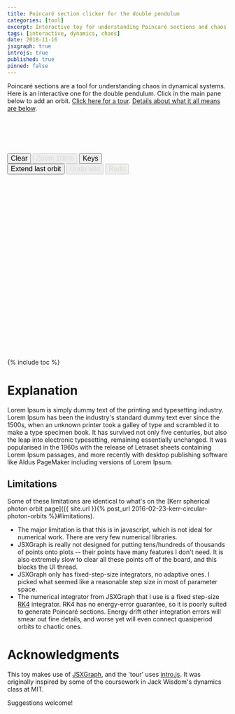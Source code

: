 ```yaml
---
title: Poincaré section clicker for the double pendulum
categories: [tool]
excerpt: Interactive toy for understanding Poincaré sections and chaos
tags: [interactive, dynamics, chaos]
date: 2018-11-16
jsxgraph: true
introjs: true
published: true
pinned: false
---
```


<!------------------------------------------------------------>

Poincaré sections are a tool for understanding chaos in dynamical
systems.  Here is an interactive one for the double
pendulum.  Click in the main pane below to add an orbit.
<a id="tourLink" href="javascript:void(0);">Click here for a tour</a>.
<a href="#explanation">Details about what it all means are below</a>.

<!------------------------------------------------------------>
<style>
.mybox {
width: 400px;
// height: 360px;
margin-bottom: 0.4em;
display: block;
}

input[type=button] {
font-size: 12pt;
-webkit-appearance: push-button;
}

input[type=button][disabled] {
  color: #DCDAD1;
  cursor: not-allowed;
}

body.waiting * {
    cursor: progress;
}
</style>

<div id="ctrlsbox" class="jxgbox mybox" style="height:75px;">
</div>
<div id="buttonbox" class="mybox" style="height: initial; width: initial;">
<input id="clear" type="button" value="Clear"/>
<input id="zoom100" type="button" disabled value="Zoom 100%"/>
<input id="keyHelp" type="button" value="Keys"/>
<br>
<input id="more" type="button" value="Extend last orbit"/>
<input id="undo" type="button" disabled value="Undo add"/>
<input id="redo" type="button" disabled value="Redo"/>
</div>
<div id="poincbox" class="jxgbox mybox" style="height: 400px;">
</div>

<!------------------------------------------------------------>

{% include toc %}

# Explanation

Lorem Ipsum is simply dummy text of the printing and typesetting industry. Lorem Ipsum has been the industry's standard dummy text ever since the 1500s, when an unknown printer took a galley of type and scrambled it to make a type specimen book. It has survived not only five centuries, but also the leap into electronic typesetting, remaining essentially unchanged. It was popularised in the 1960s with the release of Letraset sheets containing Lorem Ipsum passages, and more recently with desktop publishing software like Aldus PageMaker including versions of Lorem Ipsum.

## Limitations

Some of these limitations are identical to what's on the [Kerr
spherical photon orbit page]({{ site.url }}{% post_url 2016-02-23-kerr-circular-photon-orbits %}#limitations).

* The major limitation is that this is in javascript, which is not
  ideal for numerical work.  There are very few numerical libraries.
* JSXGraph is really not designed for putting tens/hundreds of
  thousands of points onto plots -- their points have many features I
  don't need.  It is also extremely slow to clear all these points off
  of the board, and this blocks the UI thread.
* JSXGraph only has fixed-step-size integrators, no adaptive ones.  I
  picked what seemed like a reasonable step size in most of parameter space.
* The numerical integrator from JSXGraph that I use is a fixed
  step-size
  [RK4](https://en.wikipedia.org/wiki/Runge%E2%80%93Kutta_methods)
  integrator.  RK4 has no energy-error guarantee, so it is poorly
  suited to generate Poincaré sections.  Energy drift other
  integration errors will smear out fine details, and worse yet will
  even connect quasiperiod orbits to chaotic ones.

# Acknowledgments

This toy makes use of [JSXGraph](http://jsxgraph.uni-bayreuth.de/wp/),
and the 'tour' uses [intro.js](https://introjs.com/).  It was
originally inspired by some of the coursework in Jack Wisdom's
dynamics class at MIT.

Suggestions welcome!


<!-- CODE -->

<script type="text/javascript" src="{{ site.url }}/assets/js/poincare-clicker-toy.js"></script>

<script type="text/javascript">
  // Should I use DOMContentLoaded?
  var controller = new PoincareClickerController('ctrlsbox','buttonbox','poincbox');
  controller.handleTouch(.1,.1, false, null);

  document.getElementById('tourLink').addEventListener('click', startIntro);
</script>
